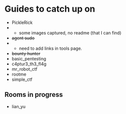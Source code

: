 # Guides to catch up on

- PickleRick
- - some images captured, no readme (that I can find)
- ~~agent sudo~~
- - need to add links in tools page. 
- ~~bounty hunter~~
- basic_pentesting
- c4ptur3_th3_fl4g
- mr_robot_ctf
- rootme
- simple_ctf

## Rooms in progress

- lian_yu
